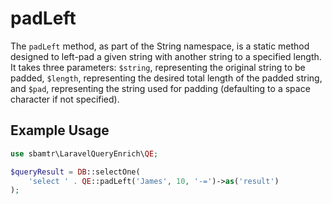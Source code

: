 # padLeft

The `padLeft` method, as part of the String namespace, is a static method designed to left-pad a given string with
another string to a specified length. It takes three parameters: `$string`, representing the original string to be
padded, `$length`, representing the desired total length of the padded string, and `$pad`, representing the string used
for padding (defaulting to a space character if not specified).

## Example Usage

```php
use sbamtr\LaravelQueryEnrich\QE;

$queryResult = DB::selectOne(
    'select ' . QE::padLeft('James', 10, '-=')->as('result')
);
```